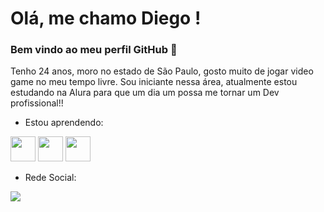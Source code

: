 # Olá, me chamo Diego ! 
### Bem vindo ao meu perfil GitHub 👋

Tenho 24 anos, moro no estado de São Paulo, gosto muito de jogar video game no meu tempo livre.
Sou iniciante nessa área, atualmente estou estudando na Alura para que um dia um possa me tornar um Dev profissional!!

- Estou aprendendo:

<img loading="lazy" src="https://cdn.jsdelivr.net/gh/devicons/devicon@latest/icons/html5/html5-original-wordmark.svg" width="40" height="40" /> <img loading="lazy" src="https://cdn.jsdelivr.net/gh/devicons/devicon@latest/icons/css3/css3-original-wordmark.svg" width="40" height="40" /> <img loadinf="lazy" src="https://cdn.jsdelivr.net/gh/devicons/devicon@latest/icons/javascript/javascript-original.svg" width="40" height="40" />

- Rede Social:

<a href="https://www.linkedin.com/in/diego-silva-rodrigues-172606196" target="_blank"><img loading="lazy" src="https://img.shields.io/badge/-LinkedIn-%230077B5?style=for-the-badge&logo=linkedin&logoColor=white" target="_blank">
